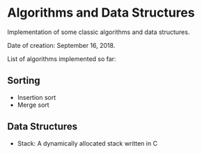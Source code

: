# Algorithms and Data Structures

Implementation of some classic algorithms and data structures.

Date of creation: September 16, 2018.

List of algorithms implemented so far:

## Sorting
- Insertion sort
- Merge sort

## Data Structures
- Stack: A dynamically allocated stack written in C
